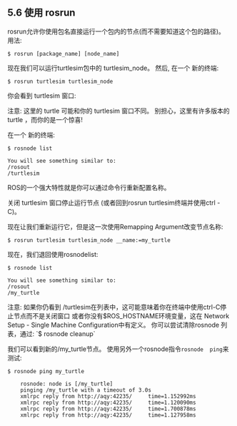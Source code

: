 ## 5.6 使用 rosrun

rosrun允许你使用包名直接运行一个包内的节点(而不需要知道这个包的路径)。
用法:

```
$ rosrun [package_name] [node_name]
```

现在我们可以运行turtlesim包中的 turtlesim_node。
然后, 在一个 新的终端:
```
$ rosrun turtlesim turtlesim_node
```
你会看到 turtlesim 窗口:

注意: 这里的 turtle 可能和你的 turtlesim 窗口不同。
别担心，这里有许多版本的turtle ，而你的是一个惊喜!

在一个 新的终端:

```
$ rosnode list

You will see something similar to:
/rosout
/turtlesim
```
ROS的一个强大特性就是你可以通过命令行重新配置名称。

关闭 turtlesim 窗口停止运行节点 (或者回到rosrun turtlesim终端并使用ctrl -C)。

现在让我们重新运行它，但是这一次使用Remapping Argument改变节点名称:


```
$ rosrun turtlesim turtlesim_node __name:=my_turtle
```
现在，我们退回使用rosnodelist:
```
$ rosnode list

You will see something similar to:
/rosout
/my_turtle
```
注意: 如果你仍看到 /turtlesim在列表中，这可能意味着你在终端中使用ctrl-C停止节点而不是关闭窗口
或者你没有$ROS_HOSTNAME环境变量，这在 Network Setup - Single Machine Configuration中有定义。
你可以尝试清除rosnode 列表，通过:
`$ rosnode cleanup`

我们可以看到新的/my_turtle节点。
使用另外一个rosnode指令`rosnode  ping`来测试:


```
$ rosnode ping my_turtle

    rosnode: node is [/my_turtle]
    pinging /my_turtle with a timeout of 3.0s
    xmlrpc reply from http://aqy:42235/     time=1.152992ms
    xmlrpc reply from http://aqy:42235/     time=1.120090ms
    xmlrpc reply from http://aqy:42235/     time=1.700878ms
    xmlrpc reply from http://aqy:42235/     time=1.127958ms
```
